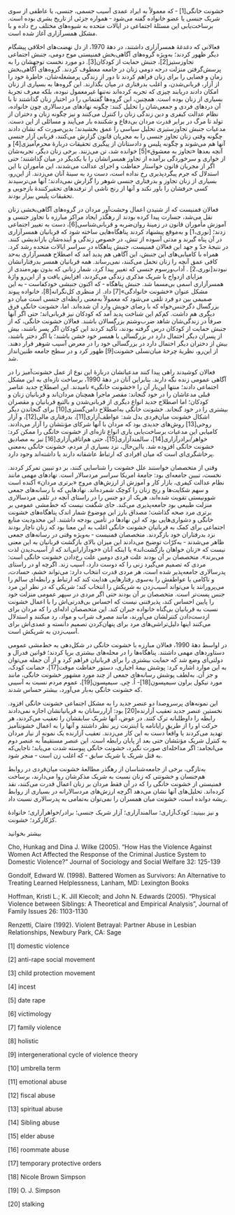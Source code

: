   خشونت خانگی[1] ‐ که معمولاً به ایراد عمدی آسیب جسمی، جنسی، یا عاطفی از سوی شریک جنسی یا عضو خانواده گفته می‌شود ‐ همواره جزئی از تاریخ بشری بوده است. برساخت‌یابی این مسئلهٔ اجتماعی در ایالات متحده به شیوه‌های مختلف رخ داده و با مشکل همسرآزاری آغاز شده است.

فعالانی که دغدغهٔ همسرآزاری داشتند، در دههٔ 1970، از دل نهضت‌های اخلاقی پیشگام دیگر ظهور کردند؛ به‌ویژه گروه‌های آگاهی‌بخش فمنیستی موج دومی، جنبش اجتماعی تجاوزستیز[2]، جنبش حمایت از کودکان[3]. دو مورد نخست توجهشان را به پرسش‌گرفتن منزلت درجه دومی زنان در جامعه معطوف کردند. گروه‌های آگاهی‌بخش زمان و فضایی را برای زنان فراهم کردند تا دور از زندگی پرمشغله‌شان، خاطرهٔ خود را از آزار، قربانی‌شدن، و اغلب بدرفتاری در میان بگذارند. این گروه‌ها به بسیاری از زنان امکان دادند دریابند چیزی که تجربه کرده‌اند نه‌تنها غیرمعمول نبوده، بلکه معرف تجربهٔ بسیاری از زنان بوده است. همچنین، این گروه‌ها گفتمانی را در اختیار زنان گذاشتند تا با آن دردهای فردی و جمعی‌شان را تحلیل کنند: چگونه نهادهای مردسالاری چون خانواده، نظام عدالت کیفری و دین زندگی زنان را کنترل می‌کنند و نیز چگونه زنان و دختران از تولد تا مرگ در برابر قدرت مردان بی‌دفاع و شکننده بار می‌آیند و مسائلی از این دست. مدعیات جنبش تجاوزستیزی تحلیل سیاسی را عمق بخشیدند؛ بدین‌صورت که نشان دادند چگونه وقتی زنان تجاوز جنسی را به مجریان قانون گزارش می‌کنند، قربانی آزار جنسی آنها هم می‌شوند و چگونه پلیس و دادستانان از پیگیری تحقیقات دربارهٔ محرم‌آمیزی[4] و آنچه بعدها «تجاوز به معشوق»[5] خوانده شد، تن می‌زنند. برخی زنان دیگر، تجربه‌شان از خواری و سرخوردگی برآمده از تجاوز همسرانشان را با یکدیگر در میان گذاشتند؛ حتی اگر از مجریان قانون خواستار حفاظت و اجرای عدالت می‌شدند، این مأموران با این استدلال که جرم پیگردپذیری رخ نداده است، دست رد به سینهٔ آنان می‌زدند. از این‌رو، بسیاری از زنان تجاوز و بدرفتاری جنسی شوهر را گزارش نمی‌دادند؛ آنها می‌ترسیدند کسی حرفشان را باور نکند و آنها از رنج ناشی از ترفندهای تحقیرکنندهٔ بازجویی و تحقیقات پلیس بیزار بودند.

 فعالان فمنیست که از شنیدن اعمال وحشت‌آور مردان در گروه‌های آگاهی‌بخشی زنان نقل می‌شد، جسارت پیدا کرده بودند از رهگذر ایجاد مراکز مبارزه با تجاوز جنسی و آموزش مأموران قانون در زمینهٔ روان‌ضربه و قربانی‌شناسی[6]، دست به تغییر اجتماعی زدند؛ [نوری،1] و به‌موقع پیشنهاد کردند پناهگاه‌هایی ساخته شود که قربانیان همسرآزاری در آن پناه گیرند و مدتی آسوده از تنش، در خصوص زندگی و آینده‌شان بازاندیشی کنند. در نتیجهٔ جدّ و جهد این فعالان فمنیست، جنبش پناهگاه در سراسر ایالات متحده رشد کرد. همراه با کامیابی‌های این جنبش، این آگاهی هم پدید آمد که اصطلاح همسرآزاری به‌حد کافی عمق آنچه را زنان تحمل می‌کنند، نمی‌رساند. همه قربانیان همسر بدرفتارانشان نبودند[نوری،2] . آداب‌ورسوم جنسی که تغییر پیدا کرد، شمار زنانی که بدون بهره‌مندی از مزایای ازدواج با شریک مذکری زندگی می‌کردند، افزایش یافت و از این‌رو واژهٔ همسرآزاری اسمی بی‌مسما شد. جنبش پناهگاه ‐ که اکنون جنبشی خودکفاست ‐ به این مشکل عنوان «خشونت خانوادگی»[7] داد. از منظری کل‌نگرانه[8]، خانواده پیوند صمیمی بین دو فرد تلقی می‌شود که معمولاً به‌معنی رابطه‌ای جنسی است میان دو بزرگسال دگرجنس‌خواه که با رضای خویش وارد آن شده‌اند. اما، خشونت خانگی فرق دیگری هم داشت. کم‌کم این شناخت پدید آمد که کودکان نیز قربانی‌اند؛ حتی اگر آنها صرفاً در زندگی‌شان شاهد ضرب‌وشتم بزرگسالان باشند. فعالان خشونت خانگی، که از جنبش حمایت از کودکان درس گرفته بودند، تأکید کردند این کودکان اگر پسر باشند، بیش از پسران دیگر احتمال دارد در بزرگسالی با همسر خود خشن باشند؛ یا اگر دختر باشند، بیش از دختران دیگر احتمال دارد در بزرگسالی خود را در معرض آسیب شوهر قرار دهند. از این‌رو، نظریهٔ چرخهٔ میان‌نسلی خشونت[9] ظهور کرد و در سطح جامعه طنین‌انداز شد.

فعالان کوشیدند راهی پیدا کنند مدعیاتشان دربارهٔ این نوع از عمل خشونت‌آمیز را در آگاهی عمومی زنده نگه دارند. بنابراین آنان در دههٔ 1990، برساخت تازه‌ای به این مشکل اجتماعی دادند؛ منتها این‌بار آن را «خشونت خانگی» نامیدند. این اصطلاح جدید عناصر قبلی مدعاشان را در خود گنجاند: مقصر ماجرا همچنان مردان‌اند و قربانیان زنان و کودکان؛ اما اصطلاح جدید انواع دیگری از قربانی‌شدن و بالتبع قربانیان و مقصران بیشتری را در خود گنجاند. خشونت خانگی به‌اصطلاح دامن‌گستری[10] برای گنجاندن دیگر اشکال خشونت میان‌فردی بدل شد: عواطف‌آزاری[11]، بدرفتاری مالی[12]، و آزار روحی[13] روش‌های جدیدی بود که مردان با آنها شرکای مؤنثشان را آزار می‌دادند. کامیابی این مدعیات برساخت‌یابی باری انواع تازه‌ای از خشونت خانگی را ممکن کرد: خواهر/برادرآزاری[14]، سالمندآزاری[15]، حتی هم‌اتاقی‌آزاری[16] نیز به مصادیق خشونت خانگی افزوده شد. بااین‌حال، نزد بسیاری از مردم، خشونت خانگی به‌معنی پرخاشگری‌ای است که میان افرادی که ارتباط عاشقانه دارند یا داشته‌اند وجود دارد.

 وقتی از متخصصان خواستند علل خشونت را شناسایی کنند، بر دو تبیین تمرکز کردند. نخست، تبیین جامعه‌ای بود: جامعهٔ امریکا سراسر مردسالار است. نهادهای مهمی مانند نظام عدالت کیفری، بازار کار و آموزش از ارزش‌های مروج «برتری مردان» آکنده است و سهم شکایت‌ها و رنج زنان را کوچک شمرده‌اند. نهادهایی که با رسانه‌های جمعی شوونیستی تقویت شده‌اند، هریک از دو جنس را در راستای آنچه در تلقی مردسالاری منزلت طبیعی بود جامعه‌پذیری می‌کند. جای شگفت نیست که خط‌مشی عمومی بر برتری مرد صحه گذاشت؛ مصداق بارز این موضوع شمار اندک پناهگاه‌های خشونت خانگی و دشواری‌هایی بود که این نهادها در تأمین بودجه داشتند. این محدودیت منابع اجتماعی برای کمک به قربانیان خشونت خانگی اغلب به این معنا بود که زنان ناچار بودند نزد بدرفتاران خود بازگردند. متخصصان فمنیست ‐ به‌ویژه وقتی در رسانه‌های جمعی ظاهر می‌شدند ‐ به‌کرّات توضیح می‌دادند این میزان بالای بازگشت قربانیان به این معنی نیست که «زنان خواهان بازگشت‌اند» یا اینکه آنان «خودآزارانی‌اند که از آسیب‌دیدن لذت می‌برند». متخصصان بر آن بودند علت فردی دومین علت رخ‌دادن خشونت خانگی است: مردی که تصمیم می‌گیرد زنی را که دوست دارد، آسیب زند. اگرچه او در راستای پدرسالاری جامعه‌پذیر شده است، هر مردی قدرت انتخاب دارد: می‌تواند خشم، حسادت، و ناکامی یا عواطفش را به‌سوی رفتارهایی هدایت کند که ارتباط و رابطه‌ای سالم را می‌پرورانند یا می‌تواند آسیب‌زدن به شریکش را انتخاب کند؛ شریکی که در نظر این مرد جنس پست‌تر است. متخصصان بر آن بودند حتی اگر مردی در سپهر عمومی منزلت خود را پایین احساس کند، پذیرفتنی نیست که احساس بی‌قدرتی‌اش را با اعمال خشونت نسبت به قربانیان بی‌گناه خانواده جبران کند. این متخصصان ادله‌ای را که مردان برای ازدست‌دادن کنترلشان می‌آورند، مانند مصرف شراب و مواد، رد می‏کنند و استدلال می‌کنند اینها دلیل‌تراشی‌های مرد برای پنهان‌کردن تصمیم دانسته و عمدی‌اش برای آسیب‌زدن به شریکش است.

در اواسط دههٔ 1990، فعالان مبارزه با خشونت خانگی در شکل‌دهی به خط‌مشی عمومی دستاوردهای مهمی داشتند. پناهگاه‌ها را در محله‌های بیشتری برپا کردند؛ قوانین فدرال و دولتی‌ای وضع شد که حمایت بیشتری را برای قربانیان فراهم کرد و از آن جمله می‌توان به این موارد اشاره کرد: پوشش بیمهٔ اجباری، دستور حفاظت موقت[17]، حضانت کودک، و جز آن. به‌لطف پوشش رسانه‌های جمعی از چند مورد مشهور خشونت خانگی، مانند مورد نیکول براون سیمپسون[18]- اُ. جِی. سیمپسون[19]، عموم مردم نسبت به آسیبی که خشونت خانگی به‌بار می‌آورد، بیشتر حساس شدند.

 این نمونه‌های پرسروصدا دو عنصر جدید را به مشکل اجتماعی خشونت خانگی افزود. نخستین عنصر جدید تعقیب آزارنده[20] بود: آزاررسانان به قربانیانشان اجازه نمی‌دادند رابطه را داوطلبانه ترک کنند. در عوض، آنها شریک سابقشان را تعقیب می‌کردند، هر حرکت او را از طریق رایانامه یا اینترنت زیر نظر داشتند و آنها را به اعمال خشونت‏آمیز تهدید می‌کردند یا واقعاً دست به این کار می‌زدند. تعقیب آزارنده یک نمونه از نیاز مردان به کنترل شریک مؤنثشان حتی بعد از پایان رابطه است. این عنصر مستقیماً به عنصر دوم می‌انجامد: اگر مداخله‌ای صورت نگیرد، خشونت خانگی پیوسته شدت می‌یابد؛ تاجایی‌که به قتل شریک یا شریک سابق ‐ که اغلب زن است ‐ منجر شود.

 به‌تازگی، برخی از جامعه‌شناسان از رهگذر مطالعهٔ خشونت میان‌فردی در روابط هم‌جنسان و خشونتی که زنان نسبت به شریک مذکرشان روا می‌دارند، برساخت فمنیستی از خشونت خانگی را که در آن فقط مردان بر زنان اعمال قدرت می‌کنند، نقد کرده‌اند. تحلیل‌های آنها نشان می‌دهد اگرچه ارزش‌های مردسالارانه در بسیاری از روابط ریشه دوانده است، خشونت میان همسران را نمی‌توان به‌تمامی به پدرسالاری نسبت داد.

و نیز ببینید: کودک‌آزاری؛ سالمندآزاری؛ آزار شریک جنسی؛ برادر/خواهرآزاری؛ خانوادهٔ کژکارکرد؛ خشونت.

 بیشتر بخوانید

Cho, Hunkag and Dina J. Wilke (2005). “How Has the Violence Against Women Act Affected the Response of the Criminal Justice System to Domestic Violence?” Journal of Sociology and Social Welfare 32: 125-139

Gondolf, Edward W. (1998). Battered Women as Survivors: An Alternative to Treating Learned Helplessness, Lanham, MD: Lexington Books

Hoffman, Kristi L.; K. Jill Kiecolt; and John N. Edwards (2005). “Physical Violence between Siblings: A Theoretical and Empirical Analysis”, Journal of Family Issues 26: 1103-1130

Renzetti, Claire (1992). Violent Betrayal: Partner Abuse in Lesbian Relationships, Newbury Park, CA: Sage

 [1] domestic violence

[2] anti-rape social movement

[3] child protection movement

[4] incest

[5] date rape

[6] victimology

[7] family violence

[8] holistic

 [9] intergenerational cycle of violence theory

[10] umbrella term

[11] emotional abuse

[12] fiscal abuse

[13] spiritual abuse

[14] Sibling abuse

[15] elder abuse

[16] roommate abuse

 [17] temporary protective orders

[18] Nicole Brown Simpson

 [19] O. J. Simpson

 [20] stalking

 

 

 

  


 